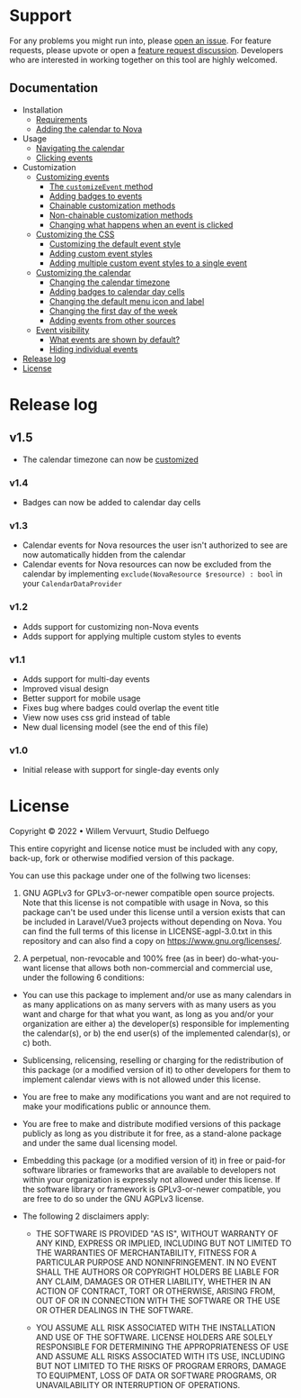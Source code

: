 # Support
For any problems you might run into, please [open an issue](https://github.com/wdelfuego/nova-calendar/issues). For feature requests, please upvote or open a [feature request discussion](https://github.com/wdelfuego/nova-calendar/discussions/categories/ideas-feature-requests). Developers who are interested in working together on this tool are highly welcomed.


## Documentation

- Installation
  - [Requirements](/nova-calendar/installation.html#requirements)
  - [Adding the calendar to Nova](/nova-calendar/installation.html#add-the-calendar-to-nova)
- Usage
  - [Navigating the calendar](/nova-calendar/usage.html#navigating-the-calendar)
  - [Clicking events](/nova-calendar/usage.html/#clicking-events)
- Customization
  - [Customizing events](/nova-calendar/customizing-events.html)
    - [The `customizeEvent` method](/nova-calendar/customizing-events.html#the-customizeevent-method)
    - [Adding badges to events](/nova-calendar/customizing-events.html#adding-badges-to-events)
    - [Chainable customization methods](/nova-calendar/customizing-events.html#chainable-customization-methods)
    - [Non-chainable customization methods](/nova-calendar/customizing-events.html#non-chainable-customization-methods)
    - [Changing what happens when an event is clicked](/nova-calendar/customizing-events.html#changing-what-happens-when-an-event-is-clicked)
  - [Customizing the CSS](/nova-calendar/customizing-events.html#customizing-the-css)
    - [Customizing the default event style](/nova-calendar/customizing-events.html#customizing-the-default-event-style)
    - [Adding custom event styles](/nova-calendar/customizing-events.html#adding-custom-event-styles)
    - [Adding multiple custom event styles to a single event](/nova-calendar/customizing-events.html#adding-multiple-custom-event-styles-to-a-single-event)
  - [Customizing the calendar](/nova-calendar/customizing-the-calendar.html)
    - [Changing the calendar timezone](/nova-calendar/customizing-the-calendar.html#changing-the-calendar-timezone)
    - [Adding badges to calendar day cells](/nova-calendar/customizing-the-calendar.html#adding-badges-to-calendar-day-cells)
    - [Changing the default menu icon and label](/nova-calendar/customizing-the-calendar.html#changing-the-default-menu-icon-and-label)
    - [Changing the first day of the week](/nova-calendar/customizing-the-calendar.html#changing-the-first-day-of-the-week)
    - [Adding events from other sources](/nova-calendar/customizing-the-calendar.html#adding-events-from-other-sources)
  - [Event visibility](/nova-calendar/event-visibility.html)
    - [What events are shown by default?](/nova-calendar/event-visibility.html#what-events-are-shown-by-default)
    - [Hiding individual events](/nova-calendar/event-visibility.html#hiding-individual-events)
- [Release log](#release-log)
- [License](#license)


# Release log
## v1.5
- The calendar timezone can now be [customized](/nova-calendar/customizing-the-calendar.html)

### v1.4
- Badges can now be added to calendar day cells

### v1.3
- Calendar events for Nova resources the user isn't authorized to see are now automatically hidden from the calendar
- Calendar events for Nova resources can now be excluded from the calendar by implementing `exclude(NovaResource $resource) : bool` in your `CalendarDataProvider`

### v1.2
- Adds support for customizing non-Nova events
- Adds support for applying multiple custom styles to events

### v1.1
- Adds support for multi-day events
- Improved visual design
- Better support for mobile usage
- Fixes bug where badges could overlap the event title
- View now uses css grid instead of table
- New dual licensing model (see the end of this file)

### v1.0
- Initial release with support for single-day events only


# License
Copyright © 2022 • Willem Vervuurt, Studio Delfuego

This entire copyright and license notice must be included with any copy, back-up, 
fork or otherwise modified version of this package.

You can use this package under one of the follwing two licenses:

1. GNU AGPLv3 for GPLv3-or-newer compatible open source projects. Note that this license 
   is not compatible with usage in Nova, so this package can't be used under this license
   until a version exists that can be included in Laravel/Vue3 projects without 
   depending on Nova. You can find the full terms of this license in LICENSE-agpl-3.0.txt 
   in this repository and can also find a copy on https://www.gnu.org/licenses/.
    
2. A perpetual, non-revocable and 100% free (as in beer) do-what-you-want license 
   that allows both non-commercial and commercial use, under the following 6 conditions:
   
  - You can use this package to implement and/or use as many calendars in as many 
    applications on as many servers with as many users as you want and charge for 
    that what you want, as long as you and/or your organization are either
      a) the developer(s) responsible for implementing the calendar(s), or
      b) the end user(s) of the implemented calendar(s), or
      c) both.
    
  - Sublicensing, relicensing, reselling or charging for the redistribution of this 
    package (or a modified version of it) to other developers for them to implement 
    calendar views with is not allowed under this license.
    
  - You are free to make any modifications you want and are not required to make 
    your modifications public or announce them.
    
  - You are free to make and distribute modified versions of this package publicly 
    as long as you distribute it for free, as a stand-alone package and under the 
    same dual licensing model. 
    
  - Embedding this package (or a modified version of it) in free or paid-for software
    libraries or frameworks that are available to developers not within your 
    organization is expressly not allowed under this license. If the software library
    or framework is GPLv3-or-newer compatible, you are free to do so under the 
    GNU AGPLv3 license.
    
  - The following 2 disclaimers apply:

	  - THE SOFTWARE IS PROVIDED "AS IS", WITHOUT WARRANTY OF ANY KIND, EXPRESS OR 
      IMPLIED, INCLUDING BUT NOT LIMITED TO THE WARRANTIES OF MERCHANTABILITY, 
      FITNESS FOR A PARTICULAR PURPOSE AND NONINFRINGEMENT. IN NO EVENT SHALL 
      THE AUTHORS OR COPYRIGHT HOLDERS BE LIABLE FOR ANY CLAIM, DAMAGES OR OTHER 
      LIABILITY, WHETHER IN AN ACTION OF CONTRACT, TORT OR OTHERWISE, ARISING FROM, 
      OUT OF OR IN CONNECTION WITH THE SOFTWARE OR THE USE OR OTHER DEALINGS IN 
      THE SOFTWARE.
      
    - YOU ASSUME ALL RISK ASSOCIATED WITH THE INSTALLATION AND USE OF THE SOFTWARE. 
      LICENSE HOLDERS ARE SOLELY RESPONSIBLE FOR DETERMINING THE APPROPRIATENESS OF 
      USE AND ASSUME ALL RISKS ASSOCIATED WITH ITS USE, INCLUDING BUT NOT LIMITED TO
      THE RISKS OF PROGRAM ERRORS, DAMAGE TO EQUIPMENT, LOSS OF DATA OR SOFTWARE 
      PROGRAMS, OR UNAVAILABILITY OR INTERRUPTION OF OPERATIONS.

